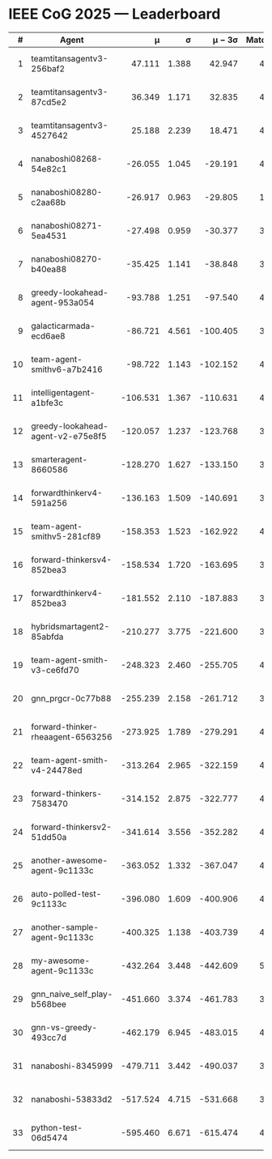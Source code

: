 # IEEE CoG 2025 — Leaderboard

| # | Agent | μ | σ | μ − 3σ | Matches | Updated |
|---:|---|---:|---:|---:|---:|---|
| 1 | teamtitansagentv3-256baf2 | 47.111 | 1.388 | 42.947 | 4632 | 2025-08-28 11:26 |
| 2 | teamtitansagentv3-87cd5e2 | 36.349 | 1.171 | 32.835 | 4518 | 2025-08-28 11:26 |
| 3 | teamtitansagentv3-4527642 | 25.188 | 2.239 | 18.471 | 4514 | 2025-08-28 11:26 |
| 4 | nanaboshi08268-54e82c1 | -26.055 | 1.045 | -29.191 | 4518 | 2025-08-28 11:26 |
| 5 | nanaboshi08280-c2aa68b | -26.917 | 0.963 | -29.805 | 1100 | 2025-08-28 11:26 |
| 6 | nanaboshi08271-5ea4531 | -27.498 | 0.959 | -30.377 | 3000 | 2025-08-28 11:26 |
| 7 | nanaboshi08270-b40ea88 | -35.425 | 1.141 | -38.848 | 3518 | 2025-08-28 11:26 |
| 8 | greedy-lookahead-agent-953a054 | -93.788 | 1.251 | -97.540 | 4330 | 2025-08-28 11:26 |
| 9 | galacticarmada-ecd6ae8 | -86.721 | 4.561 | -100.405 | 3920 | 2025-08-28 11:26 |
| 10 | team-agent-smithv6-a7b2416 | -98.722 | 1.143 | -102.152 | 4680 | 2025-08-28 11:26 |
| 11 | intelligentagent-a1bfe3c | -106.531 | 1.367 | -110.631 | 4200 | 2025-08-28 11:26 |
| 12 | greedy-lookahead-agent-v2-e75e8f5 | -120.057 | 1.237 | -123.768 | 3550 | 2025-08-28 11:26 |
| 13 | smarteragent-8660586 | -128.270 | 1.627 | -133.150 | 3649 | 2025-08-28 11:26 |
| 14 | forwardthinkerv4-591a256 | -136.163 | 1.509 | -140.691 | 3852 | 2025-08-28 11:26 |
| 15 | team-agent-smithv5-281cf89 | -158.353 | 1.523 | -162.922 | 4340 | 2025-08-28 11:26 |
| 16 | forward-thinkersv4-852bea3 | -158.534 | 1.720 | -163.695 | 3691 | 2025-08-28 11:26 |
| 17 | forwardthinkerv4-852bea3 | -181.552 | 2.110 | -187.883 | 3477 | 2025-08-28 11:26 |
| 18 | hybridsmartagent2-85abfda | -210.277 | 3.775 | -221.600 | 3719 | 2025-08-28 11:26 |
| 19 | team-agent-smith-v3-ce6fd70 | -248.323 | 2.460 | -255.705 | 4574 | 2025-08-28 11:26 |
| 20 | gnn_prgcr-0c77b88 | -255.239 | 2.158 | -261.712 | 3800 | 2025-08-28 11:26 |
| 21 | forward-thinker-rheaagent-6563256 | -273.925 | 1.789 | -279.291 | 4662 | 2025-08-28 11:26 |
| 22 | team-agent-smith-v4-24478ed | -313.264 | 2.965 | -322.159 | 4334 | 2025-08-28 11:26 |
| 23 | forward-thinkers-7583470 | -314.152 | 2.875 | -322.777 | 4580 | 2025-08-28 11:26 |
| 24 | forward-thinkersv2-51dd50a | -341.614 | 3.556 | -352.282 | 4702 | 2025-08-28 11:26 |
| 25 | another-awesome-agent-9c1133c | -363.052 | 1.332 | -367.047 | 4980 | 2025-08-28 11:26 |
| 26 | auto-polled-test-9c1133c | -396.080 | 1.609 | -400.906 | 4200 | 2025-08-28 11:26 |
| 27 | another-sample-agent-9c1133c | -400.325 | 1.138 | -403.739 | 4760 | 2025-08-28 11:26 |
| 28 | my-awesome-agent-9c1133c | -432.264 | 3.448 | -442.609 | 5340 | 2025-08-28 11:26 |
| 29 | gnn_naive_self_play-b568bee | -451.660 | 3.374 | -461.783 | 3240 | 2025-08-28 11:26 |
| 30 | gnn-vs-greedy-493cc7d | -462.179 | 6.945 | -483.015 | 4060 | 2025-08-28 11:26 |
| 31 | nanaboshi-8345999 | -479.711 | 3.442 | -490.037 | 3770 | 2025-08-28 11:26 |
| 32 | nanaboshi-53833d2 | -517.524 | 4.715 | -531.668 | 3820 | 2025-08-28 11:26 |
| 33 | python-test-06d5474 | -595.460 | 6.671 | -615.474 | 4010 | 2025-08-28 11:26 |
